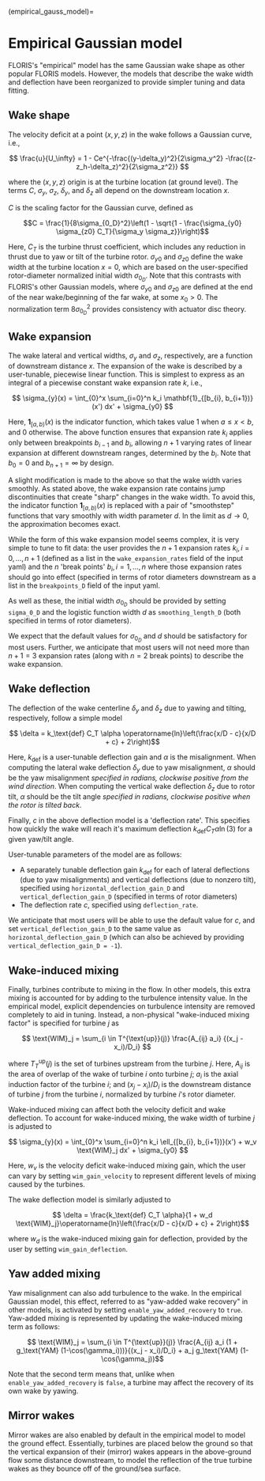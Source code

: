 
(empirical_gauss_model)=
# Empirical Gaussian model

FLORIS's "empirical" model has the same Gaussian wake shape as other popular
FLORIS models. However, the models that describe the wake width and deflection
have been reorganized to provide simpler tuning and data fitting.

## Wake shape

The velocity deficit at a point $(x, y, z)$ in the wake follows a Gaussian
curve, i.e.,

$$ \frac{u}{U_\infty} = 1 - Ce^{-\frac{(y-\delta_y)^2}{2\sigma_y^2} -\frac{(z-z_h-\delta_z)^2}{2\sigma_z^2}} $$

where the $(x, y, z)$ origin is at the turbine location (at ground level).
The terms $C$, $\sigma_y$, $\sigma_z$, $\delta_y$, and $\delta_z$ all depend
on the downstream location $x$.

$C$ is the scaling factor for the Gaussian curve, defined as

$$C = \frac{1}{8\sigma_{0_D}^2}\left(1 - \sqrt{1 - \frac{\sigma_{y0} \sigma_{z0} C_T}{\sigma_y \sigma_z}}\right)$$

Here, $C_T$ is the turbine thrust coefficient, which includes any reduction
in thrust due to yaw or tilt of the turbine rotor. $\sigma_{y0}$ and
$\sigma_{z0}$ define the wake width at the turbine location $x=0$, which are
based on the user-specified rotor-diameter normalized initial width
$\sigma_{0_D}$. Note that
this contrasts with FLORIS's
other Gaussian models, where $\sigma_{y0}$ and $\sigma_{z0}$ are defined at
the end of the near wake/beginning of the far wake, at some $x_0 > 0$. The
normalization term $8\sigma_{0_D}^2$ provides consistency with actuator
disc theory.

## Wake expansion
The wake lateral and vertical widths, $\sigma_y$ and $\sigma_z$, respectively,
are a function of downstream distance $x$. The expansion of the wake is
described by a user-tunable, piecewise linear function. This is simplest to
express as an integral of a piecewise constant wake expansion rate $k$, i.e.,

$$ \sigma_{y}(x) = \int_{0}^x \sum_{i=0}^n k_i \mathbf{1}_{[b_{i}, b_{i+1})} (x') dx' + \sigma_{y0} $$

Here, $\mathbf{1}_{[a, b)}(x)$ is the indicator function, which takes value
1 when $a \leq x < b$, and 0 otherwise.
The above function ensures that expansion rate $k_i$ applies only between
breakpoints $b_{i-1}$ and $b_i$, allowing $n+1$ varying rates of linear
expansion at different downstream ranges, determined by the $b_i$. Note that
$b_0 = 0$ and $b_{n+1} = \infty$ by design.

A slight modification is made to the above so that the wake width varies
smoothly. As stated above, the wake expansion rate contains jump
discontinuities that create "sharp" changes in the wake width. To avoid this,
the indicator function $\mathbf{1}_{[a, b)}(x)$ is replaced with a pair of
"smoothstep" functions that vary smoothly with width parameter $d$. In the
limit as $d\rightarrow 0$, the approximation becomes exact.

While the form of this wake expansion model seems complex, it is very simple
to tune to fit data: the user provides the $n+1$ expansion rates
$k_i, i=0,\dots,n+1$
(defined as a list in the `wake_expansion_rates` field of the input yaml)
and
the $n$ 'break points' $b_i, i=1,\dots,n$ where those expansion rates should go
into effect (specified in terms of rotor diameters downstream as a list in the
`breakpoints_D` field of the input yaml.

As well as these, the initial width $\sigma_{0_D}$ should be
provided by setting `sigma_0_D` and the
logistic function width $d$ as `smoothing_length_D` (both specified in
terms of rotor diameters).

We expect that the default values for $\sigma_{0_D}$ and $d$ should be
satisfactory for most users. Further, we anticipate that most users will not
need more than $n+1=3$ expansion rates (along with $n=2$ break points) to
describe the wake expansion.

## Wake deflection

The deflection of the wake centerline $\delta_y$ and $\delta_z$ due to
yawing and tilting, respectively, follow a simple model

$$ \delta = k_\text{def} C_T \alpha \operatorname{ln}\left(\frac{x/D - c}{x/D + c} + 2\right)$$

Here, $k_\text{def}$ is a user-tunable deflection gain and $\alpha$ is the
misalignment. When computing the lateral wake deflection $\delta_y$ due to
yaw misalignment, $\alpha$ should be the yaw misalignment _specified in
radians, clockwise positive from the wind direction_. When
computing the vertical wake deflection $\delta_z$ due to rotor tilt,
$\alpha$ should be the tilt angle _specified in radians, clockwise positive
when the rotor is tilted back_.

Finally, $c$ in the above deflection model is a 'deflection rate'. This
specifies how quickly the wake will reach it's maximum deflection
$k_\text{def} C_T \alpha \operatorname{ln}(3)$ for a given
yaw/tilt angle.

User-tunable parameters of the model are as follows:
- A separately tunable deflection gain $k_\text{def}$ for each of
lateral deflections (due to yaw misalignments) and vertical deflections
(due to nonzero tilt), specified using `horizontal_deflection_gain_D` and
`vertical_deflection_gain_D` (specified in terms of rotor diameters)
- The deflection rate $c$, specified using `deflection_rate`.

We anticipate that most users will be able to use the default value for $c$,
and set `vertical_deflection_gain_D` to the same value as
`horizontal_deflection_gain_D` (which can also be achieved by providing
`vertical_deflection_gain_D = -1`).

## Wake-induced mixing

Finally, turbines contribute to mixing in the flow. In other models, this
extra mixing is accounted for by adding to the turbulence intensity value. In
the empirical model, explicit dependencies on turbulence intensity are removed
completely to aid in tuning. Instead, a non-physical "wake-induced mixing
factor" is specified for turbine $j$ as

$$ \text{WIM}_j = \sum_{i \in T^{\text{up}}(j)} \frac{A_{ij} a_i} {(x_j - x_i)/D_i} $$

where $T_T^{\text{up}}(j)$ is the set of turbines upstream from the turbine
$j$. Here, $A_{ij}$ is the area of overlap of the wake of turbine $i$
onto turbine $j$; $a_i$ is the axial induction factor of the
turbine $i$;
and $(x_j - x_i)/D_i$ is the downstream distance of turbine $j$ from
the turbine $i$, normalized by turbine $i$'s rotor diameter.

Wake-induced mixing can affect both the velocity deficit and wake deflection.
To account for wake-induced mixing, the wake width of turbine $j$ is adjusted
to

$$ \sigma_{y}(x) = \int_{0}^x \sum_{i=0}^n k_i \ell_{[b_{i}, b_{i+1})}(x') + w_v \text{WIM}_j   dx' + \sigma_{y0} $$

Here, $w_v$ is the velocity deficit wake-induced mixing gain, which the
user can vary by setting `wim_gain_velocity` to represent different levels of
mixing caused by the turbines.

The wake deflection model is similarly adjusted to

$$ \delta = \frac{k_\text{def} C_T \alpha}{1 + w_d \text{WIM}_j}\operatorname{ln}\left(\frac{x/D - c}{x/D + c} + 2\right)$$

where $w_d$ is the wake-induced mixing gain for deflection, provided by the
user by setting `wim_gain_deflection`.

## Yaw added mixing

Yaw misalignment can also add turbulence to the wake. In the empirical Gaussian
model, this effect, referred to as "yaw-added wake recovery" in other models,
is activated by setting
`enable_yaw_added_recovery` to `true`. Yaw-added mixing is represented
by updating the wake-induced mixing term as follows:

$$ \text{WIM}_j = \sum_{i \in T^{\text{up}}(j)} \frac{A_{ij} a_i (1 + g_\text{YAM} (1-\cos(\gamma_i)))}{(x_j - x_i)/D_i} + a_j g_\text{YAM} (1-\cos(\gamma_j))$$

Note that the second term means that, unlike when `enable_yaw_added_recovery`
is `false`, a turbine may affect the recovery of its own wake by yawing.


## Mirror wakes

Mirror wakes are also enabled by default in the empirical model to model the
ground effect. Essentially, turbines are placed below the ground so that
the vertical expansion of their (mirror) wakes appears in the above-ground
flow some distance downstream, to model the reflection of the true turbine
wakes as they bounce off of the ground/sea surface.
